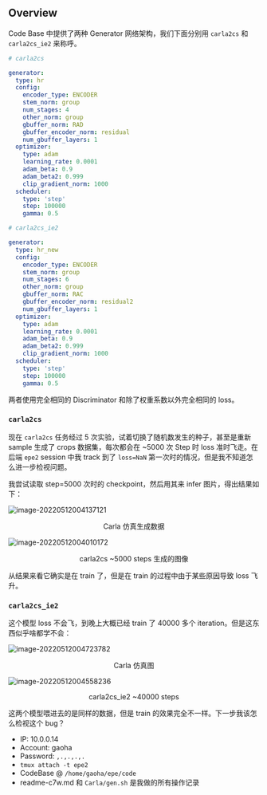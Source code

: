 ## Overview

Code Base 中提供了两种 Generator 网络架构，我们下面分别用 `carla2cs` 和 `carla2cs_ie2` 来称呼。

```yaml
# carla2cs

generator:
  type: hr
  config:
    encoder_type: ENCODER
    stem_norm: group
    num_stages: 4
    other_norm: group
    gbuffer_norm: RAD
    gbuffer_encoder_norm: residual
    num_gbuffer_layers: 1
  optimizer:
    type: adam
    learning_rate: 0.0001
    adam_beta: 0.9
    adam_beta2: 0.999
    clip_gradient_norm: 1000
  scheduler:
    type: 'step'
    step: 100000
    gamma: 0.5
```

```yaml
# carla2cs_ie2

generator:
  type: hr_new
  config:
    encoder_type: ENCODER
    stem_norm: group
    num_stages: 6
    other_norm: group
    gbuffer_norm: RAC
    gbuffer_encoder_norm: residual2
    num_gbuffer_layers: 1
  optimizer:
    type: adam
    learning_rate: 0.0001
    adam_beta: 0.9
    adam_beta2: 0.999
    clip_gradient_norm: 1000
  scheduler:
    type: 'step'
    step: 100000
    gamma: 0.5
```

两者使用完全相同的 Discriminator 和除了权重系数以外完全相同的 loss。

### `carla2cs`

现在 `carla2cs` 任务经过 5 次实验，试着切换了随机数发生的种子，甚至是重新 sample 生成了 crops 数据集，每次都会在 ~5000 次 Step 时 loss 准时飞走。在后端 `epe2` session 中我 track 到了 `loss=NaN` 第一次时的情况，但是我不知道怎么进一步检视问题。

我尝试读取 step=5000 次时的 checkpoint，然后用其来 infer 图片，得出结果如下：

![image-20220512004137121](https://s2.loli.net/2022/05/12/oZfxKliLs83QP4V.png)

<center>Carla 仿真生成数据</center>

![image-20220512004010172](https://s2.loli.net/2022/05/12/aU1VGowthgLZRqp.png)

<center> carla2cs ~5000 steps 生成的图像 </center>



从结果来看它确实是在 train 了，但是在 train 的过程中由于某些原因导致 loss 飞升。

### `carla2cs_ie2`

这个模型 loss 不会飞，到晚上大概已经 train 了 40000 多个 iteration。但是这东西似乎啥都学不会：

![image-20220512004723782](https://s2.loli.net/2022/05/12/4iuEOZTD6HrGwfQ.png)

<center>Carla 仿真图</center>

![image-20220512004558236](https://s2.loli.net/2022/05/12/D6ELQAnceR7yigm.png)

<center>carla2cs_ie2 ~40000 steps</center>





这两个模型喂进去的是同样的数据，但是 train 的效果完全不一样。下一步我该怎么检视这个 bug？

+ IP: 10.0.0.14
+ Account: gaoha
+ Password: `,.,.,.,.`
+ `tmux attach -t epe2`
+ CodeBase @ `/home/gaoha/epe/code`
+ readme-c7w.md 和 `Carla/gen.sh` 是我做的所有操作记录


